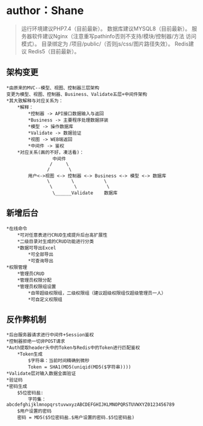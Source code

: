 author：Shane
===============

> 运行环境建议PHP7.4（目前最新）。
> 数据库建议MYSQL8（目前最新）。
> 服务器软件建议Nginx（注意重写pathinfo否则不支持/模块/控制器/方法 访问模式）。
> 目录绑定为 /项目/public/（否则js/css/图片路径失效）。
> Redis建议 Redis5（目前最新）。

## 架构变更
    
    *由原来的MVC--模型、视图、控制器三层架构
    变更为模型、视图、控制器、Business、Validate五层+中间件架构
    *其大致解释与对应关系为：
        *解释：
            *控制器 -> API接口数据输入与返回
            *Business -> 主要程序处理数据拼装
            *模型 -> 操作数据库
            *Validate -> 数据验证
            *视图 -> WEB端返回
            *中间件 -> 鉴权
        *对应关系(画的不好，凑活看)：
                     中间件
                    /     \
                   /       \
            用户<->视图 <-> 控制器 <-> Business <-> 模型 <-> 数据库
                   \        \           \
                    \        \           \
                     \______Validate    数据库
    
## 新增后台

    *在线命令
        *可对任意表进行CRUD生成提升后台高扩展性
        *二级目录对生成的CRUD功能进行分类
        *数据可导出Excel
            *可全部导出
            *可查询导出
    *权限管理
        *管理员CRUD
        *管理员权限分配
        *管理员权限组设置
            *自带超级权限组，二级权限组（建议超级权限组仅超级管理员一人）
            *可自定义权限组

## 反作弊机制
    
    *后台服务器请求进行中间件+Session鉴权
    *控制器拒绝一切非POST请求
    *Auth提取header头中的Token与Redis中的Token进行匹配鉴权
        *Token生成
            $字符串：当前时间精确到微秒
            Token = SHA1(MD5(uniqid(MD5($字符串))))
    *Validate层对输入数据全面验证
    *验证码
    *密码生成
        $5位密码盐:
            字符集：abcdefghijklmnopqrstuvwxyzABCDEFGHIJKLMNOPQRSTUVWXYZ0123456789
        $用户设置的密码
        密码 = MD5($5位密码盐.$用户设置的密码.$5位密码盐)
        